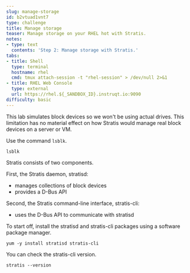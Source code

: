 ```yaml
---
slug: manage-storage
id: b2vtuad1vnt7
type: challenge
title: Manage storage
teaser: Manage storage on your RHEL hot with Stratis.
notes:
- type: text
  contents: 'Step 2: Manage storage with Stratis.'
tabs:
- title: Shell
  type: terminal
  hostname: rhel
  cmd: tmux attach-session -t "rhel-session" > /dev/null 2>&1
- title: RHEL Web Console
  type: external
  url: https://rhel.${_SANDBOX_ID}.instruqt.io:9090
difficulty: basic
---
```

This lab simulates block devices so we won't be using actual drives. This limitation has no material effect on how Stratis would manage real block devices on a server or VM.

Use the command `lsblk`.

```
lsblk
```

Stratis consists of two components.

First, the Stratis daemon, stratisd:
- manages collections of block devices
- provides a D-Bus API

Second, the Stratis command-line interface, stratis-cli:
- uses the D-Bus API to communicate with stratisd

To start off, install the stratisd and stratis-cli packages using a software package manager.

```
yum -y install stratisd stratis-cli
```

You can check the stratis-cli version.

```
stratis --version
```

